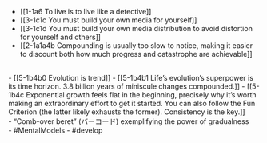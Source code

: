 - [[1-1a6 To live is to live like a detective]]
- [[3-1c1c You must build your own media for yourself]]
- [[3-1c1d You must build your own media distribution to avoid distortion for yourself and others]]
- [[2-1a1a4b Compounding is usually too slow to notice, making it easier to discount both how much progress and catastrophe are achievable]]
<br>
- [[5-1b4b0 Evolution is trend]]
- [[5-1b4b1 Life’s evolution’s superpower is its time horizon. 3.8 billion years of miniscule changes compounded.]]
- [[5-1b4c Exponential growth feels flat in the beginning, precisely why it’s worth making an extraordinary effort to get it started. You can also follow the Fun Criterion (the latter likely exhausts the former). Consistency is the key.]]
<br>
- “Comb-over beret” (バーコード) exemplifying the power of gradualness
<br>
- #MentalModels
- #develop
